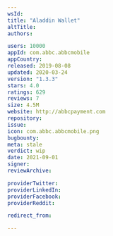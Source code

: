 ```yaml
---
wsId: 
title: "Aladdin Wallet"
altTitle: 
authors:

users: 10000
appId: com.abbc.abbcmobile
appCountry: 
released: 2019-08-08
updated: 2020-03-24
version: "1.3.3"
stars: 4.0
ratings: 629
reviews: 7
size: 4.5M
website: http://abbcpayment.com
repository: 
issue: 
icon: com.abbc.abbcmobile.png
bugbounty: 
meta: stale
verdict: wip
date: 2021-09-01
signer: 
reviewArchive:

providerTwitter: 
providerLinkedIn: 
providerFacebook: 
providerReddit: 

redirect_from:

---
```


